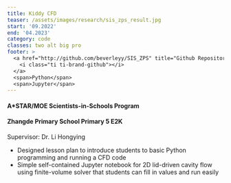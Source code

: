 ```yaml
---
title: Kiddy CFD
teaser: /assets/images/research/sis_zps_result.jpg
start: '09.2022'
end: '04.2023'
category: code
classes: two alt big pro
footer: >
  <a href="http://github.com/beverleyy/SIS_ZPS" title="Github Repository">
    <i class="ti ti-brand-github"></i>
  </a>
  <span>Python</span>
  <span>Jupyter</span>
---
```


#### A*STAR/MOE Scientists-in-Schools Program

#### Zhangde Primary School Primary 5 E2K

Supervisor: Dr. Li Hongying

* Designed lesson plan to introduce students to basic Python programming and running a CFD code
* Simple self-contained Jupyter notebook for 2D lid-driven cavity flow using finite-volume solver that students can fill in values and run easily